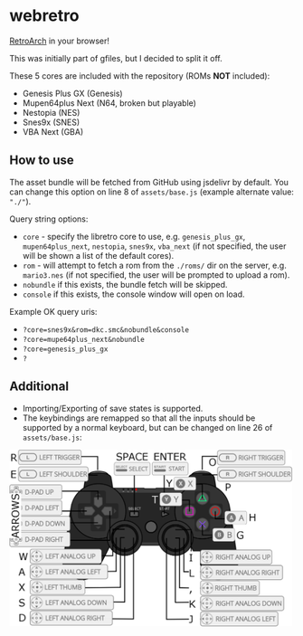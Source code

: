 # webretro
[RetroArch](https://github.com/libretro) in your browser!

This was initially part of gfiles, but I decided to split it off.

These 5 cores are included with the repository (ROMs **NOT** included):
* Genesis Plus GX (Genesis)
* Mupen64plus Next (N64, broken but playable)
* Nestopia (NES)
* Snes9x (SNES)
* VBA Next (GBA)

## How to use

The asset bundle will be fetched from GitHub using jsdelivr by default. You can change this option on line 8 of `assets/base.js` (example alternate value: `"./"`).

Query string options:
* `core` - specify the libretro core to use, e.g. `genesis_plus_gx`, `mupen64plus_next`, `nestopia`, `snes9x`, `vba_next` (if not specified, the user will be shown a list of the default cores).
* `rom` - will attempt to fetch a rom from the `./roms/` dir on the server, e.g. `mario3.nes` (if not specified, the user will be prompted to upload a rom).
* `nobundle` if this exists, the bundle fetch will be skipped.
* `console` if this exists, the console window will open on load.

Example OK query uris:
* `?core=snes9x&rom=dkc.smc&nobundle&console`
* `?core=mupe64plus_next&nobundle`
* `?core=genesis_plus_gx`
* `?`

## Additional

* Importing/Exporting of save states is supported.
* The keybindings are remapped so that all the inputs should be supported by a normal keyboard, but can be changed on line 26 of `assets/base.js`:
<img src="./assets/controller_layout.png" alt="Controller Layout Map" width="500" />